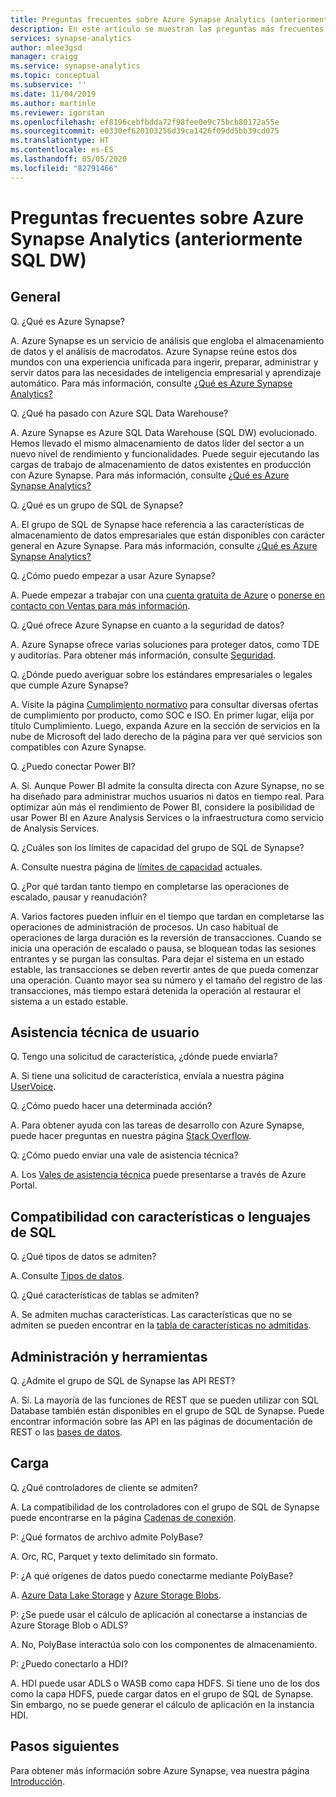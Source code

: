 ```yaml
---
title: Preguntas frecuentes sobre Azure Synapse Analytics (anteriormente SQL DW)
description: En este artículo se muestran las preguntas más frecuentes sobre Azure Synapse Analytics (anteriormente SQL DW) para clientes y desarrolladores
services: synapse-analytics
author: mlee3gsd
manager: craigg
ms.service: synapse-analytics
ms.topic: conceptual
ms.subservice: ''
ms.date: 11/04/2019
ms.author: martinle
ms.reviewer: igorstan
ms.openlocfilehash: ef8196cebfbdda72f98fee0e9c75bcb80172a55e
ms.sourcegitcommit: e0330ef620103256d39ca1426f09dd5bb39cd075
ms.translationtype: HT
ms.contentlocale: es-ES
ms.lasthandoff: 05/05/2020
ms.locfileid: "82791466"
---
```

# <a name="azure-synapse-analytics-formerly-sql-dw-frequently-asked-questions"></a>Preguntas frecuentes sobre Azure Synapse Analytics (anteriormente SQL DW)

## <a name="general"></a>General

Q. ¿Qué es Azure Synapse?

A. Azure Synapse es un servicio de análisis que engloba el almacenamiento de datos y el análisis de macrodatos. Azure Synapse reúne estos dos mundos con una experiencia unificada para ingerir, preparar, administrar y servir datos para las necesidades de inteligencia empresarial y aprendizaje automático. Para más información, consulte [¿Qué es Azure Synapse Analytics?](sql-data-warehouse-overview-what-is.md)

Q. ¿Qué ha pasado con Azure SQL Data Warehouse?

A. Azure Synapse es Azure SQL Data Warehouse (SQL DW) evolucionado. Hemos llevado el mismo almacenamiento de datos líder del sector a un nuevo nivel de rendimiento y funcionalidades. Puede seguir ejecutando las cargas de trabajo de almacenamiento de datos existentes en producción con Azure Synapse. Para más información, consulte [¿Qué es Azure Synapse Analytics?](sql-data-warehouse-overview-what-is.md)

Q. ¿Qué es un grupo de SQL de Synapse?

A. El grupo de SQL de Synapse hace referencia a las características de almacenamiento de datos empresariales que están disponibles con carácter general en Azure Synapse. Para más información, consulte [¿Qué es Azure Synapse Analytics?](sql-data-warehouse-overview-what-is.md)

Q. ¿Cómo puedo empezar a usar Azure Synapse?

A. Puede empezar a trabajar con una [cuenta gratuita de Azure](https://azure.microsoft.com/free/sql-data-warehouse/) o [ponerse en contacto con Ventas para más información](https://info.microsoft.com/ww-landing-azure-sql-data-warehouse-contactme.html).

Q. ¿Qué ofrece Azure Synapse en cuanto a la seguridad de datos?

A. Azure Synapse ofrece varias soluciones para proteger datos, como TDE y auditorías. Para obtener más información, consulte [Seguridad](sql-data-warehouse-overview-manage-security.md).

Q. ¿Dónde puedo averiguar sobre los estándares empresariales o legales que cumple Azure Synapse?

A. Visite la página [Cumplimiento normativo](https://www.microsoft.com/trustcenter/compliance/complianceofferings) para consultar diversas ofertas de cumplimiento por producto, como SOC e ISO. En primer lugar, elija por título Cumplimiento. Luego, expanda Azure en la sección de servicios en la nube de Microsoft del lado derecho de la página para ver qué servicios son compatibles con Azure Synapse.

Q. ¿Puedo conectar Power BI?

A. Sí. Aunque Power BI admite la consulta directa con Azure Synapse, no se ha diseñado para administrar muchos usuarios ni datos en tiempo real. Para optimizar aún más el rendimiento de Power BI, considere la posibilidad de usar Power BI en Azure Analysis Services o la infraestructura como servicio de Analysis Services.

Q. ¿Cuáles son los límites de capacidad del grupo de SQL de Synapse?

A. Consulte nuestra página de [límites de capacidad](sql-data-warehouse-service-capacity-limits.md) actuales.

Q. ¿Por qué tardan tanto tiempo en completarse las operaciones de escalado, pausar y reanudación?

A. Varios factores pueden influir en el tiempo que tardan en completarse las operaciones de administración de procesos. Un caso habitual de operaciones de larga duración es la reversión de transacciones. Cuando se inicia una operación de escalado o pausa, se bloquean todas las sesiones entrantes y se purgan las consultas. Para dejar el sistema en un estado estable, las transacciones se deben revertir antes de que pueda comenzar una operación. Cuanto mayor sea su número y el tamaño del registro de las transacciones, más tiempo estará detenida la operación al restaurar el sistema a un estado estable.

## <a name="user-support"></a>Asistencia técnica de usuario

Q. Tengo una solicitud de característica, ¿dónde puede enviarla?

A. Si tiene una solicitud de característica, envíala a nuestra página [UserVoice](https://feedback.azure.com/forums/307516-sql-data-warehouse).

Q. ¿Cómo puedo hacer una determinada acción?

A. Para obtener ayuda con las tareas de desarrollo con Azure Synapse, puede hacer preguntas en nuestra página [Stack Overflow](https://stackoverflow.com/questions/tagged/azure-sqldw).

Q. ¿Cómo puedo enviar una vale de asistencia técnica?

A. Los [Vales de asistencia técnica](sql-data-warehouse-get-started-create-support-ticket.md) puede presentarse a través de Azure Portal.

## <a name="sql-languagefeature-support"></a>Compatibilidad con características o lenguajes de SQL

Q. ¿Qué tipos de datos se admiten?

A. Consulte [Tipos de datos](sql-data-warehouse-tables-data-types.md).

Q. ¿Qué características de tablas se admiten?

A. Se admiten muchas características. Las características que no se admiten se pueden encontrar en la [tabla de características no admitidas](sql-data-warehouse-tables-data-types.md).

## <a name="tooling-and-administration"></a>Administración y herramientas

Q. ¿Admite el grupo de SQL de Synapse las API REST?

A. Sí. La mayoría de las funciones de REST que se pueden utilizar con SQL Database también están disponibles en el grupo de SQL de Synapse. Puede encontrar información sobre las API en las páginas de documentación de REST o las [bases de datos](/rest/api/sql/databases?toc=/azure/synapse-analytics/sql-data-warehouse/toc.json&bc=/azure/synapse-analytics/sql-data-warehouse/breadcrumb/toc.json).

## <a name="loading"></a>Carga

Q. ¿Qué controladores de cliente se admiten?

A. La compatibilidad de los controladores con el grupo de SQL de Synapse puede encontrarse en la página [Cadenas de conexión](../sql/connection-strings.md).

P: ¿Qué formatos de archivo admite PolyBase?

A. Orc, RC, Parquet y texto delimitado sin formato.

P: ¿A qué orígenes de datos puedo conectarme mediante PolyBase?

A. [Azure Data Lake Storage](sql-data-warehouse-load-from-azure-data-lake-store.md) y [Azure Storage Blobs](sql-data-warehouse-load-from-azure-blob-storage-with-polybase.md).

P: ¿Se puede usar el cálculo de aplicación al conectarse a instancias de Azure Storage Blob o ADLS?

A. No, PolyBase interactúa solo con los componentes de almacenamiento.

P: ¿Puedo conectarlo a HDI?

A. HDI puede usar ADLS o WASB como capa HDFS. Si tiene uno de los dos como la capa HDFS, puede cargar datos en el grupo de SQL de Synapse. Sin embargo, no se puede generar el cálculo de aplicación en la instancia HDI.

## <a name="next-steps"></a>Pasos siguientes

Para obtener más información sobre Azure Synapse, vea nuestra página [Introducción](sql-data-warehouse-overview-faq.md).
